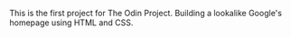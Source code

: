 This is the first project for The Odin Project.
Building a lookalike Google's homepage using HTML and CSS.
